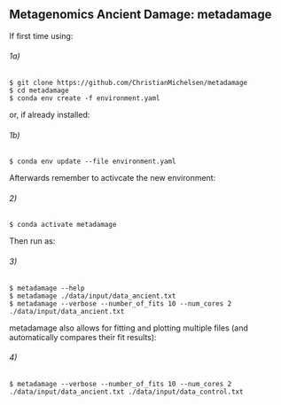 ## Metagenomics Ancient Damage: metadamage


If first time using:

###### 1a)
```console
$ git clone https://github.com/ChristianMichelsen/metadamage
$ cd metadamage
$ conda env create -f environment.yaml
```

or, if already installed:
###### 1b)
```console
$ conda env update --file environment.yaml
```

Afterwards remember to activcate the new environment:
###### 2)
```console
$ conda activate metadamage
```

Then run as:
###### 3)
```console
$ metadamage --help
$ metadamage ./data/input/data_ancient.txt
$ metadamage --verbose --number_of_fits 10 --num_cores 2 ./data/input/data_ancient.txt
```

metadamage also allows for fitting and plotting multiple files (and automatically compares their fit results):
###### 4)
```console
$ metadamage --verbose --number_of_fits 10 --num_cores 2 ./data/input/data_ancient.txt ./data/input/data_control.txt
```



